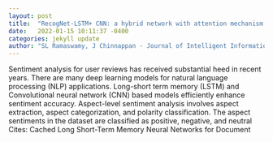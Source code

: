 ```yaml
---
layout: post
title:  "RecogNet-LSTM+ CNN: a hybrid network with attention mechanism for aspect categorization and sentiment classification"
date:   2022-01-15 10:11:37 -0400
categories: jekyll update
author: "SL Ramaswamy, J Chinnappan - Journal of Intelligent Information Systems, 2022"
---
```

Sentiment analysis for user reviews has received substantial heed in recent years. There are many deep learning models for natural language processing (NLP) applications. Long-short term memory (LSTM) and Convolutional neural network (CNN) based models efficiently enhance sentiment accuracy. Aspect-level sentiment analysis involves aspect extraction, aspect categorization, and polarity classification. The aspect sentiments in the dataset are classified as positive, negative, and neutral Cites: Cached Long Short-Term Memory Neural Networks for Document